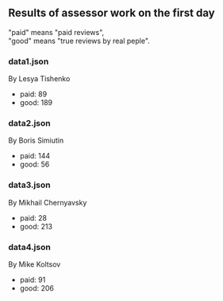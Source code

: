 ## Results of assessor work on the first day

"paid" means "paid reviews",  
"good" means "true reviews by real peple".

### data1.json
By Lesya Tishenko
 - paid: 89
 - good: 189
 
### data2.json
By Boris Simiutin
 - paid: 144
 - good: 56
 
### data3.json
By Mikhail Chernyavsky
 - paid: 28
 - good: 213
 
### data4.json
By Mike Koltsov
 - paid: 91
 - good: 206
